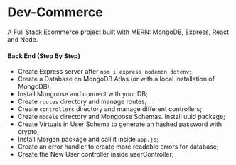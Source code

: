# Dev-Commerce

A Full Stack Ecommerce project built with MERN: MongoDB, Express, React and Node.

#### Back End (Step By Step)

* Create Express server after `npm i express nodemon dotenv`;
* Create a Database on MongoDB Atlas (or with a local installation of MongoDB);
* Install Mongoose and connect with your DB;
* Create `routes` directory and manage routes;
* Create `controllers` directory and manage different controllers;
* Create `models` directory and Mongoose Schemas. Install uuid package;
* Create Virtuals in User Schema to generate an hashed password with crypto;
* Install Morgan package and call it inside `app.js`;
* Create an error handler to create more readable errors for database;
* Create the New User controller inside userController;
